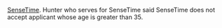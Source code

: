 [SenseTime](https://www.sensetime.com/). Hunter who serves for SenseTime said SenseTime does not accept applicant whose age is greater than 35.
